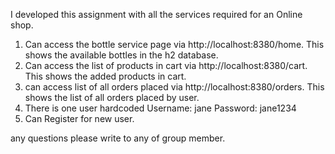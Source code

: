 I developed this assignment with all the services required for an Online shop.

1. Can access the bottle service page via http://localhost:8380/home. This shows the available bottles in the h2 database. 
2. Can access the list of products in cart via http://localhost:8380/cart. This shows the added products in cart.
3. can access list of all orders placed via http://localhost:8380/orders. This shows the list of all orders placed by user. 
4. There is one user hardcoded Username: jane Password: jane1234
5. Can Register for new user.

any questions please write to any of group member.
